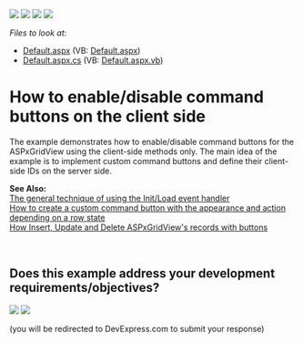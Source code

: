 <!-- default badges list -->
![](https://img.shields.io/endpoint?url=https://codecentral.devexpress.com/api/v1/VersionRange/128539980/10.1.5%2B)
[![](https://img.shields.io/badge/Open_in_DevExpress_Support_Center-FF7200?style=flat-square&logo=DevExpress&logoColor=white)](https://supportcenter.devexpress.com/ticket/details/E2345)
[![](https://img.shields.io/badge/📖_How_to_use_DevExpress_Examples-e9f6fc?style=flat-square)](https://docs.devexpress.com/GeneralInformation/403183)
[![](https://img.shields.io/badge/💬_Leave_Feedback-feecdd?style=flat-square)](#does-this-example-address-your-development-requirementsobjectives)
<!-- default badges end -->
<!-- default file list -->
*Files to look at*:

* [Default.aspx](./CS/WebSite/Default.aspx) (VB: [Default.aspx](./VB/WebSite/Default.aspx))
* [Default.aspx.cs](./CS/WebSite/Default.aspx.cs) (VB: [Default.aspx.vb](./VB/WebSite/Default.aspx.vb))
<!-- default file list end -->
# How to enable/disable command buttons on the client side


<p>The example demonstrates how to enable/disable command buttons for the ASPxGridView using the client-side methods only. The main idea of the example is to implement custom command buttons and define their client-side IDs on the server side.</p><p><strong>See Also:</strong><br />
<a href="https://www.devexpress.com/Support/Center/p/K18282">The general technique of using the Init/Load event handler</a><br />
<a href="https://www.devexpress.com/Support/Center/p/E1246">How to create a custom command button with the appearance and action depending on a row state</a><br />
<a href="https://www.devexpress.com/Support/Center/p/E1522">How Insert, Update and Delete ASPxGridView's records with buttons</a></p>

<br/>


<!-- feedback -->
## Does this example address your development requirements/objectives?

[<img src="https://www.devexpress.com/support/examples/i/yes-button.svg"/>](https://www.devexpress.com/support/examples/survey.xml?utm_source=github&utm_campaign=asp-net-web-forms-grid-enable-or-disable-buttons-on-the-client&~~~was_helpful=yes) [<img src="https://www.devexpress.com/support/examples/i/no-button.svg"/>](https://www.devexpress.com/support/examples/survey.xml?utm_source=github&utm_campaign=asp-net-web-forms-grid-enable-or-disable-buttons-on-the-client&~~~was_helpful=no)

(you will be redirected to DevExpress.com to submit your response)
<!-- feedback end -->
